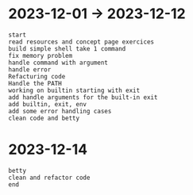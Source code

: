 # 2023-12-01 -> 2023-12-12
	start
    read resources and concept page exercices
	build simple shell take 1 command
    fix memory problem
	handle command with argument
	handle error
	Refacturing code
	Handle the PATH
	working on builtin starting with exit
	add handle arguments for the built-in exit
	add builtin, exit, env
	add some error handling cases
	clean code and betty
# 2023-12-14
	betty
	clean and refactor code
    end
